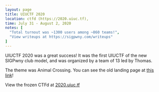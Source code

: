 ```yaml
---
layout: page
title: UIUCTF 2020
location: ctfd (https://2020.uiuc.tf), 
time: July 31 - August 2, 2020
notes: [
  "Total turnout was ~1300 users among ~860 teams!",
  "View writeups at https://sigpwny.com/writeups"
]
---
```


UIUCTF 2020 was a great success! It was the first UIUCTF of the new SIGPwny club model, and was organized by a team of 13 led by Thomas.

The theme was Animal Crossing. You can see the old landing page at [this link](https://uiuctf.sigpwny.com/2020)!

View the frozen CTFd at [2020.uiuc.tf](https://2020.uiuc.tf)
